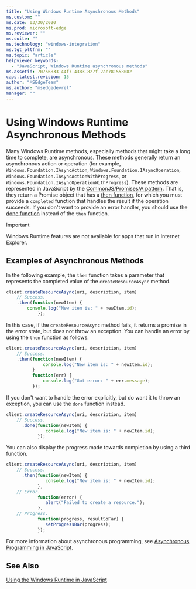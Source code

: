 ```yaml
---
title: "Using Windows Runtime Asynchronous Methods"
ms.custom: ""
ms.date: 03/30/2020
ms.prod: microsoft-edge
ms.reviewer: ""
ms.suite: ""
ms.technology: "windows-integration"
ms.tgt_pltfrm: ""
ms.topic: "article"
helpviewer_keywords: 
  - "JavaScript, Windows Runtime asynchronous methods"
ms.assetid: 70756833-44f7-4383-827f-2ac781558082
caps.latest.revision: 15
author: "MSEdgeTeam"
ms.author: "msedgedevrel"
manager: ""
---
```

# Using Windows Runtime Asynchronous Methods  

Many Windows Runtime methods, especially methods that might take a long time to complete, are asynchronous.  These methods generally return an asynchronous action or operation (for example, `Windows.Foundation.IAsyncAction`, `Windows.Foundation.IAsyncOperation`, `Windows.Foundation.IAsyncActionWithProgress`, or `Windows.Foundation.IAsyncOperationWithProgress`).  These methods are represented in JavaScript by the [CommonJS/Promises/A pattern][CommonjsWikiPromises].  That is, they return a Promise object that has a [then function][PreviousVersionsWindowsAppsBr229728], for which you must provide a `completed` function that handles the result if the operation succeeds.  If you don't want to provide an error handler, you should use the [done function][PreviousVersionsWindowsAppsHr701079] instead of the `then` function.  

> [!IMPORTANT]
> Windows Runtime features are not available for apps that run in Internet Explorer.  

## Examples of Asynchronous Methods  

In the following example, the `then` function takes a parameter that represents the completed value of the `createResourceAsync` method.  

```javascript
client.createResourceAsync(uri, description, item)
    // Success.
    .then(function(newItem) {
        console.log("New item is: " + newItem.id);
            });
```  

In this case, if the `createResourceAsync` method fails, it returns a promise in the error state, but does not throw an exception.  You can handle an error by using the `then` function as follows.  

```javascript
client.createResourceAsync(uri, description, item)
    // Success.
    .then(function(newItem) {
              console.log("New item is: " + newItem.id);
          }
          function(err) {
              console.log("Got error: " + err.message);
          });
```  

If you don't want to handle the error explicitly, but do want it to throw an exception, you can use the `done` function instead.  

```javascript
client.createResourceAsync(uri, description, item)
    // Success.
      .done(function(newItem) {
               console.log("New item is: " + newItem.id);
            });
```  

You can also display the progress made towards completion by using a third function.  

```javascript
client.createResourceAsync(uri, description, item)
    // Success.
      .then(function(newItem) {
               console.log("New item is: " + newItem.id);
            },
    // Error.
            function(error) {
               alert("Failed to create a resource.");
            },
    // Progress.
            function(progress, resultSoFar) {
               setProgressBar(progress);
            });
```  

For more information about asynchronous programming, see [Asynchronous Programming in JavaScript][PreviousVersionsWindowsAppsHh700330].  

## See Also  

[Using the Windows Runtime in JavaScript][WindowsRuntimeJavascript]  

<!-- image links -->  

<!-- links -->  

[WindowsRuntimeJavascript]: /microsoft-edge/windows-runtime/using-the-windows-runtime-in-javascript "Using the Windows Runtime in JavaScript"  

[PreviousVersionsWindowsAppsBr229728]: /previous-versions/windows/apps/br229728(v=win.10) "Promise.then method"  
[PreviousVersionsWindowsAppsHh700330]: /previous-versions/windows/apps/hh700330(v=win.10) "Asynchronous programming in JavaScript (HTML)"
[PreviousVersionsWindowsAppsHr701079]: /previous-versions/windows/apps/hh701079(v=win.10) "Promise.done method"  

[CommonjsWikiPromises]: http://wiki.commonjs.org/wiki/Promises "Promises | CommonJS Spec Wiki"  
